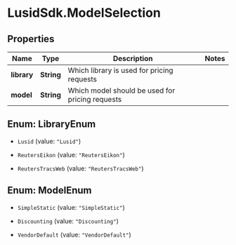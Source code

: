 # LusidSdk.ModelSelection

## Properties
Name | Type | Description | Notes
------------ | ------------- | ------------- | -------------
**library** | **String** | Which library is used for pricing requests | 
**model** | **String** | Which model should be used for pricing requests | 


<a name="LibraryEnum"></a>
## Enum: LibraryEnum


* `Lusid` (value: `"Lusid"`)

* `ReutersEikon` (value: `"ReutersEikon"`)

* `ReutersTracsWeb` (value: `"ReutersTracsWeb"`)




<a name="ModelEnum"></a>
## Enum: ModelEnum


* `SimpleStatic` (value: `"SimpleStatic"`)

* `Discounting` (value: `"Discounting"`)

* `VendorDefault` (value: `"VendorDefault"`)




